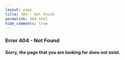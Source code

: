 ```yaml
---
layout: page
title: 404 - Not Found
permalink: 404.html
hide_comments: true
---
```

### Error 404 - Not Found ###

#### Sorry, the page that you are looking for does not exist. ####
